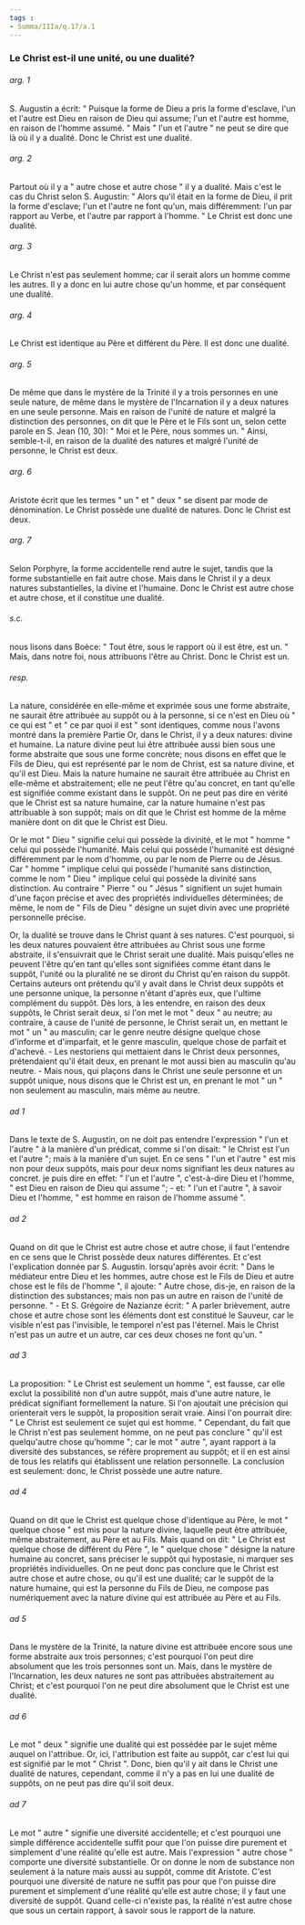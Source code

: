 ```yaml
---
tags : 
- Summa/IIIa/q.17/a.1
---
```


### Le Christ est-il une unité, ou une dualité?

###### arg. 1
S. Augustin a écrit: " Puisque la forme de Dieu a pris la forme d'esclave, l'un et l'autre est Dieu en raison de Dieu qui assume; l'un et l'autre est homme, en raison de l'homme assumé. " Mais " l'un et l'autre " ne peut se dire que là où il y a dualité. Donc le Christ est une dualité. 

###### arg. 2
Partout où il y a " autre chose et autre chose " il y a dualité. Mais c'est le cas du Christ selon S. Augustin: " Alors qu'il était en la forme de Dieu, il prit la forme d'esclave; l'un et l'autre ne font qu'un, mais différemment: l'un par rapport au Verbe, et l'autre par rapport à l'homme. " Le Christ est donc une dualité. 

###### arg. 3
Le Christ n'est pas seulement homme; car il serait alors un homme comme les autres. Il y a donc en lui autre chose qu'un homme, et par conséquent une dualité. 

###### arg. 4
Le Christ est identique au Père et différent du Père. Il est donc une dualité. 

###### arg. 5
De même que dans le mystère de la Trinité il y a trois personnes en une seule nature, de même dans le mystère de l'Incarnation il y a deux natures en une seule personne. Mais en raison de l'unité de nature et malgré la distinction des personnes, on dit que le Père et le Fils sont un, selon cette parole en S. Jean (10, 30): " Moi et le Père, nous sommes un. " Ainsi, semble-t-il, en raison de la dualité des natures et malgré l'unité de personne, le Christ est deux. 

###### arg. 6
Aristote écrit que les termes " un " et " deux " se disent par mode de dénomination. Le Christ possède une dualité de natures. Donc le Christ est deux. 

###### arg. 7
Selon Porphyre, la forme accidentelle rend autre le sujet, tandis que la forme substantielle en fait autre chose. Mais dans le Christ il y a deux natures substantielles, la divine et l'humaine. Donc le Christ est autre chose et autre chose, et il constitue une dualité. 

###### s.c.
nous lisons dans Boèce: " Tout être, sous le rapport où il est être, est un. " Mais, dans notre foi, nous attribuons l'être au Christ. Donc le Christ est un. 

###### resp.
La nature, considérée en elle-même et exprimée sous une forme abstraite, ne saurait être attribuée au suppôt ou à la personne, si ce n'est en Dieu où " ce qui est " et " ce par quoi il est " sont identiques, comme nous l'avons montré dans la première Partie Or, dans le Christ, il y a deux natures: divine et humaine. La nature divine peut lui être attribuée aussi bien sous une forme abstraite que sous une forme concrète; nous disons en effet que le Fils de Dieu, qui est représenté par le nom de Christ, est sa nature divine, et qu'il est Dieu. Mais la nature humaine ne saurait être attribuée au Christ en elle-même et abstraitement; elle ne peut l'être qu'au concret, en tant qu'elle est signifiée comme existant dans le suppôt. On ne peut pas dire en vérité que le Christ est sa nature humaine, car la nature humaine n'est pas attribuable à son suppôt; mais on dit que le Christ est homme de la même manière dont on dit que le Christ est Dieu. 

Or le mot " Dieu " signifie celui qui possède la divinité, et le mot " homme " celui qui possède l'humanité. Mais celui qui possède l'humanité est désigné différemment par le nom d'homme, ou par le nom de Pierre ou de Jésus. Car " homme " implique celui qui possède l'humanité sans distinction, comme le nom " Dieu " implique celui qui possède la divinité sans distinction. Au contraire " Pierre " ou " Jésus " signifient un sujet humain d'une façon précise et avec des propriétés individuelles déterminées; de même, le nom de " Fils de Dieu " désigne un sujet divin avec une propriété personnelle précise. 

Or, la dualité se trouve dans le Christ quant à ses natures. C'est pourquoi, si les deux natures pouvaient être attribuées au Christ sous une forme abstraite, il s'ensuivrait que le Christ serait une dualité. Mais puisqu'elles ne peuvent l'être qu'en tant qu'elles sont signifiées comme étant dans le suppôt, l'unité ou la pluralité ne se diront du Christ qu'en raison du suppôt. Certains auteurs ont prétendu qu'il y avait dans le Christ deux suppôts et une personne unique, la personne n'étant d'après eux, que l'ultime complément du suppôt. Dès lors, à les entendre, en raison des deux suppôts, le Christ serait deux, si l'on met le mot " deux " au neutre; au contraire, à cause de l'unité de personne, le Christ serait un, en mettant le mot " un " au masculin; car le genre neutre désigne quelque chose d'informe et d'imparfait, et le genre masculin, quelque chose de parfait et d'achevé. - Les nestoriens qui mettaient dans le Christ deux personnes, prétendaient qu'il était deux, en prenant le mot aussi bien au masculin qu'au neutre. - Mais nous, qui plaçons dans le Christ une seule personne et un suppôt unique, nous disons que le Christ est un, en prenant le mot " un " non seulement au masculin, mais même au neutre. 

###### ad 1
Dans le texte de S. Augustin, on ne doit pas entendre l'expression " l'un et l'autre " à la manière d'un prédicat, comme si l'on disait: " le Christ est l'un et l'autre "; mais à la manière d'un sujet. En ce sens " l'un et l'autre " est mis non pour deux suppôts, mais pour deux noms signifiant les deux natures au concret. je puis dire en effet: " l'un et l'autre ", c'est-à-dire Dieu et l'homme, " est Dieu en raison de Dieu qui assume "; - et: " l'un et l'autre ", à savoir Dieu et l'homme, " est homme en raison de l'homme assumé ". 

###### ad 2
Quand on dit que le Christ est autre chose et autre chose, il faut l'entendre en ce sens que le Christ possède deux natures différentes. Et c'est l'explication donnée par S. Augustin. lorsqu'après avoir écrit: " Dans le médiateur entre Dieu et les hommes, autre chose est le Fils de Dieu et autre chose est le fils de l'homme ", il ajoute: " Autre chose, dis-je, en raison de la distinction des substances; mais non pas un autre en raison de l'unité de personne. " - Et S. Grégoire de Nazianze écrit: " A parler brièvement, autre chose et autre chose sont les éléments dont est constitué le Sauveur, car le visible n'est pas l'invisible, le temporel n'est pas l'éternel. Mais le Christ n'est pas un autre et un autre, car ces deux choses ne font qu'un. " 

###### ad 3
La proposition: " Le Christ est seulement un homme ", est fausse, car elle exclut la possibilité non d'un autre suppôt, mais d'une autre nature, le prédicat signifiant formellement la nature. Si l'on ajoutait une précision qui orienterait vers le suppôt, la proposition serait vraie. Ainsi l'on pourrait dire: " Le Christ est seulement ce sujet qui est homme. " Cependant, du fait que le Christ n'est pas seulement homme, on ne peut pas conclure " qu'il est quelqu'autre chose qu'homme "; car le mot " autre ", ayant rapport à la diversité des substances, se réfère proprement au suppôt; et il en est ainsi de tous les relatifs qui établissent une relation personnelle. La conclusion est seulement: donc, le Christ possède une autre nature. 

###### ad 4
Quand on dit que le Christ est quelque chose d'identique au Père, le mot " quelque chose " est mis pour la nature divine, laquelle peut être attribuée, même abstraitement, au Père et au Fils. Mais quand on dit: " Le Christ est quelque chose de différent du Père ", le " quelque chose " désigne la nature humaine au concret, sans préciser le suppôt qui hypostasie, ni marquer ses propriétés individuelles. On ne peut donc pas conclure que le Christ est autre chose et autre chose, ou qu'il est une dualité; car le suppôt de la nature humaine, qui est la personne du Fils de Dieu, ne compose pas numériquement avec la nature divine qui est attribuée au Père et au Fils. 

###### ad 5
Dans le mystère de la Trinité, la nature divine est attribuée encore sous une forme abstraite aux trois personnes; c'est pourquoi l'on peut dire absolument que les trois personnes sont un. Mais, dans le mystère de l'Incarnation, les deux natures ne sont pas attribuées abstraitement au Christ; et c'est pourquoi l'on ne peut dire absolument que le Christ est une dualité. 

###### ad 6
Le mot " deux " signifie une dualité qui est possédée par le sujet même auquel on l'attribue. Or, ici, l'attribution est faite au suppôt, car c'est lui qui est signifié par le mot " Christ ". Donc, bien qu'il y ait dans le Christ une dualité de natures, cependant, comme il n'y a pas en lui une dualité de suppôts, on ne peut pas dire qu'il soit deux. 

###### ad 7
Le mot " autre " signifie une diversité accidentelle; et c'est pourquoi une simple différence accidentelle suffit pour que l'on puisse dire purement et simplement d'une réalité qu'elle est autre. Mais l'expression " autre chose " comporte une diversité substantielle. Or on donne le nom de substance non seulement à la nature mais aussi au suppôt, comme dit Aristote. C'est pourquoi une diversité de nature ne suffit pas pour que l'on puisse dire purement et simplement d'une réalité qu'elle est autre chose; il y faut une diversité de suppôt. Quand celle-ci n'existe pas, la réalité n'est autre chose que sous un certain rapport, à savoir sous le rapport de la nature. 

